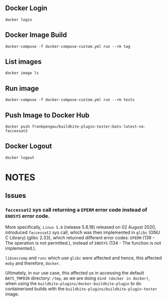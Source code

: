 ## Docker Login
```
docker login
```

## Docker Image Build
```
docker-compose -f docker-compose-custom.yml run --rm tag
```

## List images
```
docker image ls
```

## Run image
```
docker-compose -f docker-compose-custom.yml run --rm tests
```

## Push Image to Docker Hub
```
docker push frankpengau/buildkite-plugin-tester:bats-latest-no-faccessat2
```

## Docker Logout
```
docker logout
```

# NOTES
## Issues
### `faccessat2` sys call returning a `EPERM` error code instead of `ENOSYS` error code.

More specifically, `Linux 5.8` (release 5.8.18) released on 02 August 2020, introduced `faccessat2` sys call, which was then implemented in `glibc` (GNU C Library) (glibc 2.33), which returned different error codes: `EPERM` (139 - The operation is not permitted.), instead of `ENOSYS` (134 - The function is not implemented.).

`libseccomp` and `runc` which use `glibc` were affected and hence, this affected `moby` and therefore, `Docker`.

Ultimately, in our use case, this affected us in accessing the default `BATS_TMPDIR` directory: `/tmp`, as we are doing `dind (docker in docker)`, when using the `buildkite-plugins/docker-buildkite-plugin` to do containerised builds with the `buildkite-plugins/buildkite-plugin-tester` image. 